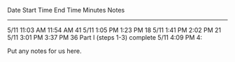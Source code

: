 Date    Start Time  	End Time    Minutes    Notes
----    ----------    --------    -------    ----------------------------------
5/11    11:03 AM      11:54 AM    41
5/11    1:05 PM       1:23 PM     18
5/11    1:41 PM       2:02 PM     21
5/11    3:01 PM       3:37 PM     36         Part I (steps 1-3) complete
5/11    4:09 PM       4:

Put any notes for us here.
